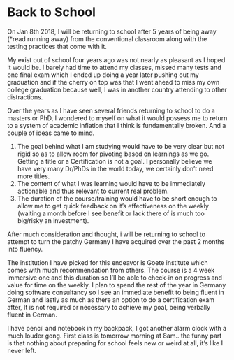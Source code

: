 # Back to School

On Jan 8th 2018, I will be returning to school after 5 years of being away (*read running away) from the conventional classroom along with the testing practices that come with it. 

My exist out of school four years ago was not nearly as pleasant as I hoped it would be. I barely had time to attend my classes, missed many tests and one final exam which I ended up doing a year later pushing out my graduation and if the cherry on top was that I went ahead to miss my own college graduation because well, I was in another country attending to other distractions. 

Over the years as I have seen several friends returning to school to do a masters or PhD, I wondered to myself on what it would possess me to return to a system of academic inflation that I think is fundamentally broken.  And a couple of ideas came to mind. 
1. The goal behind what I am studying would have to be very clear but not rigid so as to allow room for pivoting based on learnings as we go. Getting a title or a Certification is not a goal. I personally believe we have very many Dr/PhDs in the world today, we certainly don’t need more titles. 
2. The content of what I was learning would have to be immediately actionable and thus relevant to current real problem. 
3. The duration of the course/training would have to be short enough to allow me to get quick feedback on it’s effectiveness on the weekly (waiting a month before I see benefit or lack there of is much too big/risky an investment). 

After much consideration and thought, i will be returning to school to attempt to turn the patchy Germany I have acquired over the past 2 months into fluency. 

The institution I have picked for this endeavor is Goete institute which comes with much recommendation from others. The course is a 4 week immersive one and this duration so I’ll be able to check-in on progress and value for time on the weekly. 
I plan to spend the rest of the year in Germany doing software consultancy so I see an immediate benefit to being fluent in German and lastly as much as there an option to do a certification exam after, It is not required or necessary to achieve my goal, being verbally fluent in German. 

I have pencil and notebook in my backpack, I got another alarm clock with a much louder gong. 
First class is tomorrow morning at 8am.. the funny part is that nothing about preparing for school feels new or weird at all, it’s like I never left. 
